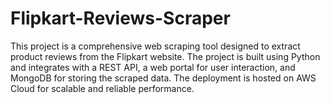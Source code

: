 # Flipkart-Reviews-Scraper
 This project is a comprehensive web scraping tool designed to extract product reviews from the Flipkart website. The project is built using Python and integrates with a REST API, a web portal for user interaction, and MongoDB for storing the scraped data. The deployment is hosted on AWS Cloud for scalable and reliable performance. 
